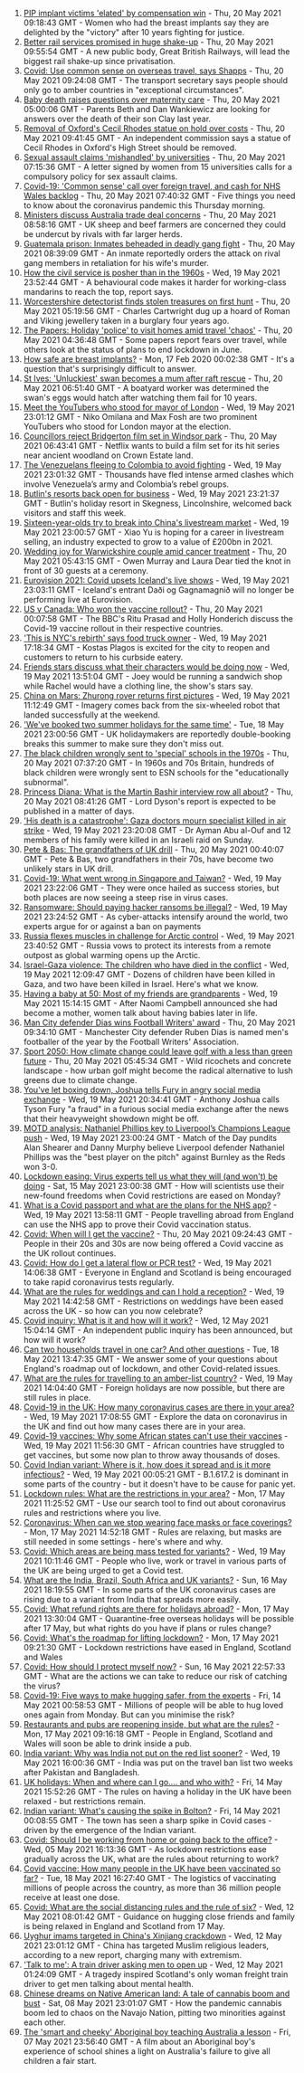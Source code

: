 1. [PIP implant victims 'elated' by compensation win](https://www.bbc.co.uk/news/health-57179180) - Thu, 20 May 2021 09:18:43 GMT - Women who had the breast implants say they are delighted by the "victory" after 10 years fighting for justice.
2. [Better rail services promised in huge shake-up](https://www.bbc.co.uk/news/business-57176858) - Thu, 20 May 2021 09:55:54 GMT - A new public body, Great British Railways, will lead the biggest rail shake-up since privatisation.
3. [Covid: Use common sense on overseas travel, says Shapps](https://www.bbc.co.uk/news/uk-57183259) - Thu, 20 May 2021 09:24:08 GMT - The transport secretary says people should only go to amber countries in "exceptional circumstances".
4. [Baby death raises questions over maternity care](https://www.bbc.co.uk/news/health-57147451) - Thu, 20 May 2021 05:00:06 GMT - Parents Beth and Dan Wankiewicz are looking for answers over the death of their son Clay last year.
5. [Removal of Oxford's Cecil Rhodes statue on hold over costs](https://www.bbc.co.uk/news/uk-england-oxfordshire-57175057) - Thu, 20 May 2021 09:41:45 GMT - An independent commission says a statue of Cecil Rhodes in Oxford's High Street should be removed.
6. [Sexual assault claims 'mishandled' by universities](https://www.bbc.co.uk/news/uk-wales-57174251) - Thu, 20 May 2021 07:15:36 GMT - A letter signed by women from 15 universities calls for a compulsory policy for sex assault claims.
7. [Covid-19: 'Common sense' call over foreign travel, and cash for NHS Wales backlog](https://www.bbc.co.uk/news/uk-57177409) - Thu, 20 May 2021 07:40:32 GMT - Five things you need to know about the coronavirus pandemic this Thursday morning.
8. [Ministers discuss Australia trade deal concerns](https://www.bbc.co.uk/news/uk-politics-57183329) - Thu, 20 May 2021 08:58:16 GMT - UK sheep and beef farmers are concerned they could be undercut by rivals with far larger herds.
9. [Guatemala prison: Inmates beheaded in deadly gang fight](https://www.bbc.co.uk/news/world-latin-america-57181767) - Thu, 20 May 2021 08:39:09 GMT - An inmate reportedly orders the attack on rival gang members in retaliation for his wife's murder.
10. [How the civil service is posher than in the 1960s](https://www.bbc.co.uk/news/uk-57172634) - Wed, 19 May 2021 23:52:44 GMT - A behavioural code makes it harder for working-class mandarins to reach the top, report says.
11. [Worcestershire detectorist finds stolen treasures on first hunt](https://www.bbc.co.uk/news/uk-england-57170608) - Thu, 20 May 2021 05:19:56 GMT - Charles Cartwright dug up a hoard of Roman and Viking jewellery taken in a burglary four years ago.
12. [The Papers: Holiday 'police' to visit homes amid travel 'chaos'](https://www.bbc.co.uk/news/blogs-the-papers-57180384) - Thu, 20 May 2021 04:36:48 GMT - Some papers report fears over travel, while others look at the status of plans to end lockdown in June.
13. [How safe are breast implants?](https://www.bbc.co.uk/news/health-51137859) - Mon, 17 Feb 2020 00:02:38 GMT - It's a question that's surprisingly difficult to answer.
14. [St Ives: 'Unluckiest' swan becomes a mum after raft rescue](https://www.bbc.co.uk/news/uk-england-cambridgeshire-57156761) - Thu, 20 May 2021 06:51:40 GMT - A boatyard worker was determined the swan's eggs would hatch after watching them fail for 10 years.
15. [Meet the YouTubers who stood for mayor of London](https://www.bbc.co.uk/news/uk-england-london-57177138) - Wed, 19 May 2021 23:01:12 GMT - Niko Omilana and Max Fosh are two prominent YouTubers who stood for London mayor at the election.
16. [Councillors reject Bridgerton film set in Windsor park](https://www.bbc.co.uk/news/uk-england-berkshire-57162376) - Thu, 20 May 2021 06:43:41 GMT - Netflix wants to build a film set for its hit series near ancient woodland on Crown Estate land.
17. [The Venezuelans fleeing to Colombia to avoid fighting](https://www.bbc.co.uk/news/world-latin-america-57178193) - Wed, 19 May 2021 23:01:32 GMT - Thousands have fled intense armed clashes which involve Venezuela’s army and Colombia’s rebel groups.
18. [Butlin's resorts back open for business](https://www.bbc.co.uk/news/uk-57165170) - Wed, 19 May 2021 23:21:37 GMT - Butlin's holiday resort in Skegness, Lincolnshire, welcomed back visitors and staff this week.
19. [Sixteen-year-olds try to break into China's livestream market](https://www.bbc.co.uk/news/world-asia-china-57170843) - Wed, 19 May 2021 23:00:57 GMT - Xiao Yu is hoping for a career in livestream selling, an industry expected to grow to a value of £200bn in 2021.
20. [Wedding joy for Warwickshire couple amid cancer treatment](https://www.bbc.co.uk/news/uk-england-coventry-warwickshire-57170307) - Thu, 20 May 2021 05:43:15 GMT - Owen Murray and Laura Dear tied the knot in front of 30 guests at a ceremony.
21. [Eurovision 2021: Covid upsets Iceland's live shows](https://www.bbc.co.uk/news/newsbeat-57178182) - Wed, 19 May 2021 23:03:11 GMT - Iceland's entrant Daði og Gagnamagnið will no longer be performing live at Eurovision.
22. [US v Canada: Who won the vaccine rollout?](https://www.bbc.co.uk/news/world-us-canada-57176501) - Thu, 20 May 2021 00:07:58 GMT - The BBC's Ritu Prasad and Holly Honderich discuss the Covid-19 vaccine rollout in their respective countries.
23. ['This is NYC's rebirth' says food truck owner](https://www.bbc.co.uk/news/world-us-canada-57176620) - Wed, 19 May 2021 17:18:34 GMT - Kostas Plagos is excited for the city to reopen and customers to return to his curbside eatery.
24. [Friends stars discuss what their characters would be doing now](https://www.bbc.co.uk/news/entertainment-arts-57174331) - Wed, 19 May 2021 13:51:04 GMT - Joey would be running a sandwich shop while Rachel would have a clothing line, the show's stars say.
25. [China on Mars: Zhurong rover returns first pictures](https://www.bbc.co.uk/news/science-environment-57172346) - Wed, 19 May 2021 11:12:49 GMT - Imagery comes back from the six-wheeled robot that landed successfully at the weekend.
26. ['We've booked two summer holidays for the same time'](https://www.bbc.co.uk/news/business-57155307) - Tue, 18 May 2021 23:00:56 GMT - UK holidaymakers are reportedly double-booking breaks this summer to make sure they don't miss out.
27. [The black children wrongly sent to 'special' schools in the 1970s](https://www.bbc.co.uk/news/uk-57099654) - Thu, 20 May 2021 07:37:20 GMT - In 1960s and 70s Britain, hundreds of black children were wrongly sent to ESN schools for the "educationally subnormal".
28. [Princess Diana: What is the Martin Bashir interview row all about?](https://www.bbc.co.uk/news/explainers-57163815) - Thu, 20 May 2021 08:41:26 GMT - Lord Dyson's report is expected to be published in a matter of days.
29. ['His death is a catastrophe': Gaza doctors mourn specialist killed in air strike](https://www.bbc.co.uk/news/world-middle-east-57148580) - Wed, 19 May 2021 23:20:08 GMT - Dr Ayman Abu al-Ouf and 12 members of his family were killed in an Israeli raid on Sunday.
30. [Pete & Bas: The grandfathers of UK drill](https://www.bbc.co.uk/news/entertainment-arts-57148204) - Thu, 20 May 2021 00:40:07 GMT - Pete & Bas, two grandfathers in their 70s, have become two unlikely stars in UK drill.
31. [Covid-19: What went wrong in Singapore and Taiwan?](https://www.bbc.co.uk/news/world-asia-57153195) - Wed, 19 May 2021 23:22:06 GMT - They were once hailed as success stories, but both places are now seeing a steep rise in virus cases.
32. [Ransomware: Should paying hacker ransoms be illegal?](https://www.bbc.co.uk/news/technology-57173096) - Wed, 19 May 2021 23:24:52 GMT - As cyber-attacks intensify around the world, two experts argue for or against a ban on payments
33. [Russia flexes muscles in challenge for Arctic control](https://www.bbc.co.uk/news/world-europe-57156839) - Wed, 19 May 2021 23:40:52 GMT - Russia vows to protect its interests from a remote outpost as global warming opens up the Arctic.
34. [Israel-Gaza violence: The children who have died in the conflict](https://www.bbc.co.uk/news/world-middle-east-57142627) - Wed, 19 May 2021 12:09:47 GMT - Dozens of children have been killed in Gaza, and two have been killed in Israel. Here's what we know.
35. [Having a baby at 50: Most of my friends are grandparents](https://www.bbc.co.uk/news/57174993) - Wed, 19 May 2021 15:14:15 GMT - After Naomi Campbell announced she had become a mother, women talk about having babies later in life.
36. [Man City defender Dias wins Football Writers' award](https://www.bbc.co.uk/sport/football/57183550) - Thu, 20 May 2021 09:34:10 GMT - Manchester City defender Ruben Dias is named men's footballer of the year by the Football Writers' Association.
37. [Sport 2050: How climate change could leave golf with a less than green future](https://www.bbc.co.uk/sport/56972370) - Thu, 20 May 2021 05:45:34 GMT - Wild ricochets and concrete landscape - how urban golf might become the radical alternative to lush greens due to climate change.
38. [You've let boxing down, Joshua tells Fury in angry social media exchange](https://www.bbc.co.uk/sport/boxing/57180205) - Wed, 19 May 2021 20:34:41 GMT - Anthony Joshua calls Tyson Fury "a fraud" in a furious social media exchange after the news that their heavyweight showdown might be off.
39. [MOTD analysis: Nathaniel Phillips key to Liverpool’s Champions League push](https://www.bbc.co.uk/sport/av/football/57180845) - Wed, 19 May 2021 23:00:24 GMT - Match of the Day pundits Alan Shearer and Danny Murphy believe Liverpool defender Nathaniel Phillips was the "best player on the pitch" against Burnley as the Reds won 3-0.
40. [Lockdown easing: Virus experts tell us what they will (and won't) be doing](https://www.bbc.co.uk/news/uk-57069293) - Sat, 15 May 2021 23:00:38 GMT - How will scientists use their new-found freedoms when Covid restrictions are eased on Monday?
41. [What is a Covid passport and what are the plans for the NHS app?](https://www.bbc.co.uk/news/explainers-55718553) - Wed, 19 May 2021 13:58:11 GMT - People travelling abroad from England can use the NHS app to prove their Covid vaccination status.
42. [Covid: When will I get the vaccine?](https://www.bbc.co.uk/news/health-55045639) - Thu, 20 May 2021 09:24:43 GMT - People in their 20s and 30s are now being offered a Covid vaccine as the UK rollout continues.
43. [Covid: How do I get a lateral flow or PCR test?](https://www.bbc.co.uk/news/health-51943612) - Wed, 19 May 2021 14:06:38 GMT - Everyone in England and Scotland is being encouraged to take rapid coronavirus tests regularly.
44. [What are the rules for weddings and can I hold a reception?](https://www.bbc.co.uk/news/explainers-52811509) - Wed, 19 May 2021 14:42:58 GMT - Restrictions on weddings have been eased across the UK - so how can you now celebrate?
45. [Covid inquiry: What is it and how will it work?](https://www.bbc.co.uk/news/explainers-57085964) - Wed, 12 May 2021 15:04:14 GMT - An independent public inquiry has been announced, but how will it work?
46. [Can two households travel in one car? And other questions](https://www.bbc.co.uk/news/world-asia-china-51176409) - Tue, 18 May 2021 13:47:35 GMT - We answer some of your questions about England's roadmap out of lockdown, and other Covid-related issues.
47. [What are the rules for travelling to an amber-list country?](https://www.bbc.co.uk/news/explainers-52544307) - Wed, 19 May 2021 14:04:40 GMT - Foreign holidays are now possible, but there are still rules in place.
48. [Covid-19 in the UK: How many coronavirus cases are there in your area?](https://www.bbc.co.uk/news/uk-51768274) - Wed, 19 May 2021 17:08:55 GMT - Explore the data on coronavirus in the UK and find out how many cases there are in your area.
49. [Covid-19 vaccines: Why some African states can't use their vaccines](https://www.bbc.co.uk/news/56940657) - Wed, 19 May 2021 11:56:30 GMT - African countries have struggled to get vaccines, but some now plan to throw away thousands of doses.
50. [Covid Indian variant: Where is it, how does it spread and is it more infectious?](https://www.bbc.co.uk/news/health-57157496) - Wed, 19 May 2021 00:05:21 GMT - B.1.617.2 is dominant in some parts of the country - but it doesn't have to be cause for panic yet.
51. [Lockdown rules: What are the restrictions in your area?](https://www.bbc.co.uk/news/uk-54373904) - Mon, 17 May 2021 11:25:52 GMT - Use our search tool to find out about coronavirus rules and restrictions where you live.
52. [Coronavirus: When can we stop wearing face masks or face coverings?](https://www.bbc.co.uk/news/health-51205344) - Mon, 17 May 2021 14:52:18 GMT - Rules are relaxing, but masks are still needed in some settings - here's where and why.
53. [Covid: Which areas are being mass tested for variants?](https://www.bbc.co.uk/news/explainers-54872039) - Wed, 19 May 2021 10:11:46 GMT - People who live, work or travel in various parts of the UK are being urged to get a Covid test.
54. [What are the India, Brazil, South Africa and UK variants?](https://www.bbc.co.uk/news/health-55659820) - Sun, 16 May 2021 18:19:55 GMT - In some parts of the UK coronavirus cases are rising due to a variant from India that spreads more easily.
55. [Covid: What refund rights are there for holidays abroad?](https://www.bbc.co.uk/news/business-51615412) - Mon, 17 May 2021 13:30:04 GMT - Quarantine-free overseas holidays will be possible after 17 May, but what rights do you have if plans or rules change?
56. [Covid: What's the roadmap for lifting lockdown?](https://www.bbc.co.uk/news/explainers-52530518) - Mon, 17 May 2021 09:21:30 GMT - Lockdown restrictions have eased in England, Scotland and Wales
57. [Covid: How should I protect myself now?](https://www.bbc.co.uk/news/health-57087517) - Sun, 16 May 2021 22:57:33 GMT - What are the actions we can take to reduce our risk of catching the virus?
58. [Covid-19: Five ways to make hugging safer, from the experts](https://www.bbc.co.uk/news/uk-57083571) - Fri, 14 May 2021 00:58:53 GMT - Millions of people will be able to hug loved ones again from Monday. But can you minimise the risk?
59. [Restaurants and pubs are reopening inside, but what are the rules?](https://www.bbc.co.uk/news/business-52977388) - Mon, 17 May 2021 09:16:18 GMT - People in England, Scotland and Wales will soon be able to drink inside a pub.
60. [India variant: Why was India not put on the red list sooner?](https://www.bbc.co.uk/news/56801288) - Wed, 19 May 2021 16:00:36 GMT - India was put on the travel ban list two weeks after Pakistan and Bangladesh.
61. [UK holidays: When and where can I go.... and who with?](https://www.bbc.co.uk/news/explainers-52646738) - Fri, 14 May 2021 15:52:26 GMT - The rules on having a holiday in the UK have been relaxed - but restrictions remain.
62. [Indian variant: What's causing the spike in Bolton?](https://www.bbc.co.uk/news/health-57094274) - Fri, 14 May 2021 00:08:55 GMT - The town has seen a sharp spike in Covid cases - driven by the emergence of the Indian variant.
63. [Covid: Should I be working from home or going back to the office?](https://www.bbc.co.uk/news/business-52567567) - Wed, 05 May 2021 16:13:36 GMT - As lockdown restrictions ease gradually across the UK, what are the rules about returning to work?
64. [Covid vaccine: How many people in the UK have been vaccinated so far?](https://www.bbc.co.uk/news/health-55274833) - Tue, 18 May 2021 16:27:40 GMT - The logistics of vaccinating millions of people across the country, as more than 36 million people receive at least one dose.
65. [Covid: What are the social distancing rules and the rule of six?](https://www.bbc.co.uk/news/uk-51506729) - Wed, 12 May 2021 08:01:42 GMT - Guidance on hugging close friends and family is being relaxed in England and Scotland from 17 May.
66. [Uyghur imams targeted in China's Xinjiang crackdown](https://www.bbc.co.uk/news/world-asia-china-56986057) - Wed, 12 May 2021 23:01:12 GMT - China has targeted Muslim religious leaders, according to a new report, charging many with extremism.
67. ['Talk to me': A train driver asking men to open up](https://www.bbc.co.uk/news/stories-57060971) - Wed, 12 May 2021 01:24:09 GMT - A tragedy inspired Scotland's only woman freight train driver to get men talking about mental health.
68. [Chinese dreams on Native American land: A tale of cannabis boom and bust](https://www.bbc.co.uk/news/world-us-canada-56835897) - Sat, 08 May 2021 23:01:07 GMT - How the pandemic cannabis boom led to chaos on the Navajo Nation, pitting two minorities against each other.
69. [The 'smart and cheeky' Aboriginal boy teaching Australia a lesson](https://www.bbc.co.uk/news/stories-56544429) - Fri, 07 May 2021 23:56:40 GMT - A film about an Aboriginal boy's experience of school shines a light on Australia's failure to give all children a fair start.
